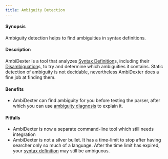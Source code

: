 ```yaml
---
title: Ambiguity Detection
---
```


#### Synopsis

Ambiguity detection helps to find ambiguities in syntax definitions.

#### Description

AmbiDexter is a tool that analyzes [Syntax Definition](../../../../Rascal/Declarations/SyntaxDefinition/index.md)s, including their [Disambiguation](../../../../Rascal/Declarations/SyntaxDefinition/Disambiguation/index.md)s, to try and determine which ambiguities it contains. 
Static detection of ambiguity is not decidable, nevertheless AmbiDexter does a fine job at finding them. 


#### Benefits

*  AmbiDexter can find ambiguity for you before testing the parser, after which you can use [ambiguity diagnosis](../../../../Rascal/Declarations/SyntaxDefinition/AmbiguityDiagnosis/index.md) to explain it. 

#### Pitfalls

*  AmbiDexter is now a separate command-line tool which still needs integration
*  AmbiDexter is not a silver bullet. It has a time-limit to stop after having searcher only so much of a language. After the time limit has expired, your [syntax definition](../../../../Rascal/Declarations/SyntaxDefinition/index.md) may still be ambiguous.


